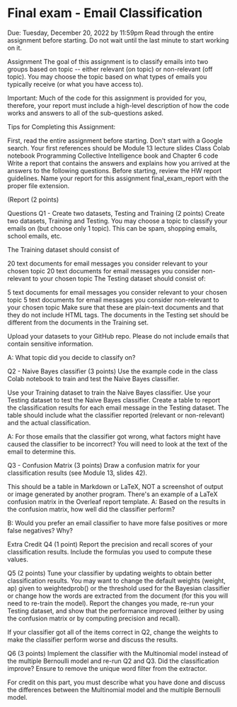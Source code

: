 # Final exam - Email Classification
Due: Tuesday, December 20, 2022 by 11:59pm Read through the entire assignment before starting. Do not wait until the last minute to start working on it.

Assignment
The goal of this assignment is to classify emails into two groups based on topic -- either relevant (on topic) or non-relevant (off topic). You may choose the topic based on what types of emails you typically receive (or what you have access to).

Important: Much of the code for this assignment is provided for you, therefore, your report must include a high-level description of how the code works and answers to all of the sub-questions asked.

Tips for Completing this Assignment:

First, read the entire assignment before starting.
Don't start with a Google search. Your first references should be
Module 13 lecture slides
Class Colab notebook
Programming Collective Intelligence book and Chapter 6 code
Write a report that contains the answers and explains how you arrived at the answers to the following questions. Before starting, review the HW report guidelines. Name your report for this assignment final_exam_report with the proper file extension.

(Report (2 points)

Questions
Q1 - Create two datasets, Testing and Training (2 points)
Create two datasets, Training and Testing. You may choose a topic to classify your emails on (but choose only 1 topic). This can be spam, shopping emails, school emails, etc.

The Training dataset should consist of

20 text documents for email messages you consider relevant to your chosen topic
20 text documents for email messages you consider non-relevant to your chosen topic
The Testing dataset should consist of:

5 text documents for email messages you consider relevant to your chosen topic
5 text documents for email messages you consider non-relevant to your chosen topic
Make sure that these are plain-text documents and that they do not include HTML tags. The documents in the Testing set should be different from the documents in the Training set.

Upload your datasets to your GitHub repo. Please do not include emails that contain sensitive information.

A: What topic did you decide to classify on?

Q2 - Naive Bayes classifier (3 points)
Use the example code in the class Colab notebook to train and test the Naive Bayes classifier.

Use your Training dataset to train the Naive Bayes classifier.
Use your Testing dataset to test the Naive Bayes classifier.
Create a table to report the classification results for each email message in the Testing dataset. The table should include what the classifier reported (relevant or non-relevant) and the actual classification.

A: For those emails that the classifier got wrong, what factors might have caused the classifier to be incorrect? You will need to look at the text of the email to determine this.

Q3 - Confusion Matrix (3 points)
Draw a confusion matrix for your classification results (see Module 13, slides 42).

This should be a table in Markdown or LaTeX, NOT a screenshot of output or image generated by another program. There's an example of a LaTeX confusion matrix in the Overleaf report template.
A: Based on the results in the confusion matrix, how well did the classifier perform?

B: Would you prefer an email classifier to have more false positives or more false negatives? Why?

Extra Credit
Q4 (1 point)
Report the precision and recall scores of your classification results. Include the formulas you used to compute these values.

Q5 (2 points)
Tune your classifier by updating weights to obtain better classification results. You may want to change the default weights (weight, ap) given to weightedprob() or the threshold used for the Bayesian classifier or change how the words are extracted from the document (for this you will need to re-train the model). Report the changes you made, re-run your Testing dataset, and show that the performance improved (either by using the confusion matrix or by computing precision and recall).

If your classifier got all of the items correct in Q2, change the weights to make the classifier perform worse and discuss the results.

Q6 (3 points)
Implement the classifier with the Multinomial model instead of the multiple Bernoulli model and re-run Q2 and Q3. Did the classification improve? Ensure to remove the unique word filter from the extractor.

For credit on this part, you must describe what you have done and discuss the differences between the Multinomial model and the multiple Bernoulli model.

